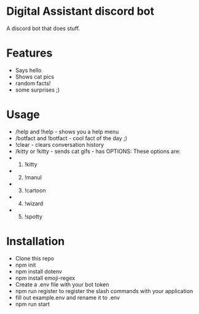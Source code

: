 # Digital Assistant discord bot
A discord bot that does stuff. 

# Features
- Says hello
- Shows cat pics
- random facts!
- some surprises ;)

# Usage
- /help and !help - shows you a help menu
- /botfact and !botfact - cool fact of the day ;)
- !clear - clears conversation history
- /kitty or !kitty - sends cat gifs - has OPTIONS:
These options are:
- 1. !kitty
- 2. !manul
- 3. !cartoon
- 4. !wizard
- 5. !spotty

# Installation
- Clone this repo
- npm init
- npm install dotenv
- npm install emoji-regex
- Create a .env file with your bot token
- npm run register to register the slash commands with your application
- fill out example.env and rename it to .env
- npm run start
